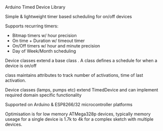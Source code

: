 Arduino Timed Device Library

Simple & lightweight timer based scheduling for on/off devices

Supports recurring timers:
*  Bitmap timers w/ hour precision
*  On time + Duration w/ timeout timer
*  On/Off timers w/ hour and minute precision
*  Day of Week/Month scheduling 

Device classes extend a base class <TimedDevice>.  A class <Timer> defines a schedule for when a device is on/off

<TimedDevice> class maintains attributes to track number of activations, time of last activation.

Device classes (lamps, pumps etc) extend TimedDevice and can implement required domain specific functionality

Supported on Arduino & ESP8266/32 microcontroller platforms

Optimisation is for low memory ATMega328p devices, typically memory useage for a single device is 1.7k to 4k for a complex sketch with multiple devices.
